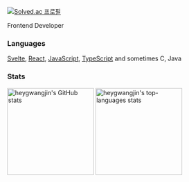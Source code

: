 [![Solved.ac 프로필](http://mazassumnida.wtf/api/mini/generate_badge?boj=heygwangjin)](https://solved.ac/heygwangjin)

Frontend Developer

### Languages

[Svelte], [React], [JavaScript], [TypeScript] and sometimes C, Java

### Stats

<div>
  <img height=200 align="center" alt="heygwangjin's GitHub stats" src="https://github-readme-stats.vercel.app/api?username=heygwangjin" />
  <img height=200 align="center" alt="heygwangjin's top-languages stats" src="https://github-readme-stats.vercel.app/api/top-langs?username=heygwangjin&layout=compact&langs_count=8&card_width=320" />
</div>

[Svelte]: https://svelte.dev/
[React]: https://react.dev/
[JavaScript]: https://developer.mozilla.org/en-US/docs/Web/JavaScript/
[TypeScript]: https://www.typescriptlang.org/
